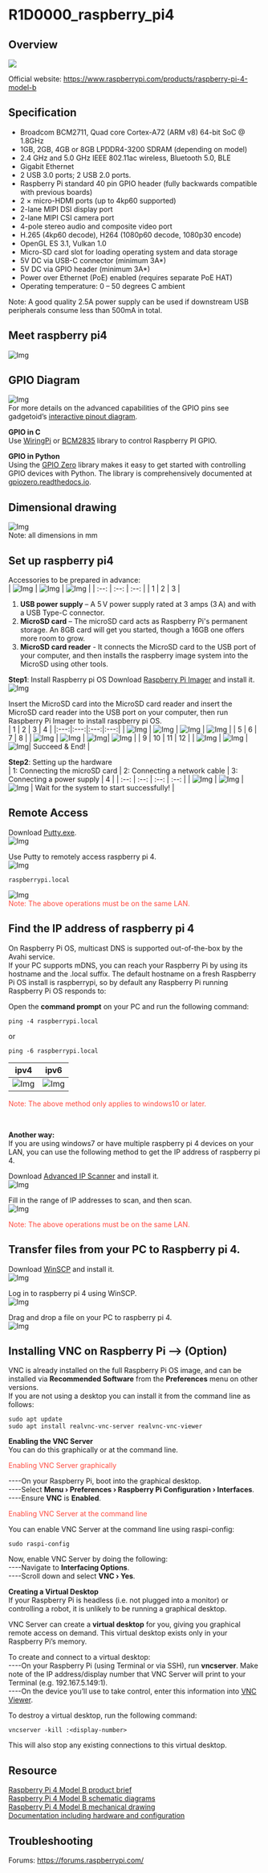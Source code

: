 # R1D0000_raspberry_pi4

## Overview
<img src="../../_static/raspberry/R1D0000_raspberry_pi4/2img.png" style="zoom:100%">  

Official website: <https://www.raspberrypi.com/products/raspberry-pi-4-model-b>  

## Specification
- Broadcom BCM2711, Quad core Cortex-A72 (ARM v8) 64-bit SoC @ 1.8GHz  
- 1GB, 2GB, 4GB or 8GB LPDDR4-3200 SDRAM (depending on model)  
- 2.4 GHz and 5.0 GHz IEEE 802.11ac wireless, Bluetooth 5.0, BLE  
- Gigabit Ethernet  
- 2 USB 3.0 ports; 2 USB 2.0 ports.  
- Raspberry Pi standard 40 pin GPIO header (fully backwards compatible with previous boards)  
- 2 × micro-HDMI ports (up to 4kp60 supported)  
- 2-lane MIPI DSI display port 
- 2-lane MIPI CSI camera port  
- 4-pole stereo audio and composite video port  
- H.265 (4kp60 decode), H264 (1080p60 decode, 1080p30 encode)   
- OpenGL ES 3.1, Vulkan 1.0  
- Micro-SD card slot for loading operating system and data storage  
- 5V DC via USB-C connector (minimum 3A*)  
- 5V DC via GPIO header (minimum 3A*)  
- Power over Ethernet (PoE) enabled (requires separate PoE HAT)  
- Operating temperature: 0 – 50 degrees C ambient    

Note: A good quality 2.5A power supply can be used if downstream USB peripherals consume less than 500mA in total.  

## Meet raspberry pi4
![Img](../../_static/raspberry/R1D0000_raspberry_pi4/5img.png)  

## GPIO Diagram
![Img](../../_static/raspberry/R1D0000_raspberry_pi4/3img.png)   
For more details on the advanced capabilities of the GPIO pins see gadgetoid’s [interactive pinout diagram](http://pinout.xyz/).  

**GPIO in C**  
Use [WiringPi](../wiringpi/wiringpi.md) or [BCM2835](../bcm2835/bcm2835.md) library to control Raspberry PI GPIO.  

**GPIO in Python**  
Using the [GPIO Zero](https://gpiozero.readthedocs.io/) library makes it easy to get started with controlling GPIO devices with Python. The library is comprehensively documented at [gpiozero.readthedocs.io](https://gpiozero.readthedocs.io/).  

## Dimensional drawing
![Img](../../_static/raspberry/R1D0000_raspberry_pi4/4img.png)  
Note: all dimensions in mm  

## Set up raspberry pi4
Accessories to be prepared in advance:  
| ![Img](../../_static/raspberry/R1D0000_raspberry_pi4/6img.png) | ![Img](../../_static/raspberry/R1D0000_raspberry_pi4/7img.png) | ![Img](../../_static/raspberry/R1D0000_raspberry_pi4/8img.png) |
| :--: | :--: | :--: |
| 1 | 2 | 3 |
1. **USB power supply** – A 5 V power supply rated at 3 amps (3 A) and with a USB Type-C connector.  
2. **MicroSD card** – The microSD card acts as Raspberry Pi's permanent storage.  An 8GB card will get you started, though a 16GB one offers more room to grow.  
3. **MicroSD card reader** - It connects the MicroSD card to the USB port of your computer, and then installs the raspberry image system into the MicroSD using other tools.  


**Step1**: Install Raspberry pi OS
Download [Raspberry Pi Imager](https://www.raspberrypi.com/software/) and install it.  
![Img](../../_static/raspberry/R1D0000_raspberry_pi4/10img.png)  

Insert the MicroSD card into the MicroSD card reader and insert the MicroSD card reader into the USB port on your computer, then run Raspberry Pi Imager to install raspberry pi OS.  
| 1 | 2 | 3 | 4 |
|:---:|:---:|:---:|:---:|
| ![Img](../../_static/raspberry/R1D0000_raspberry_pi4/11img.png) | ![Img](../../_static/raspberry/R1D0000_raspberry_pi4/12img.png) | ![Img](../../_static/raspberry/R1D0000_raspberry_pi4/13img.png) | ![Img](../../_static/raspberry/R1D0000_raspberry_pi4/14img.png) |
| 5 | 6 | 7 | 8 |
| ![Img](../../_static/raspberry/R1D0000_raspberry_pi4/15img.png) | ![Img](../../_static/raspberry/R1D0000_raspberry_pi4/16img.png) | ![Img](../../_static/raspberry/R1D0000_raspberry_pi4/17img.png )| ![Img](../../_static/raspberry/R1D0000_raspberry_pi4/18img.png) |
| 9 | 10 | 11 | 12 |
| ![Img](../../_static/raspberry/R1D0000_raspberry_pi4/19img.png) | ![Img](../../_static/raspberry/R1D0000_raspberry_pi4/20img.png) | ![Img](../../_static/raspberry/R1D0000_raspberry_pi4/21img.png )| Succeed & End! |

**Step2**: Setting up the hardware  
| 1: Connecting the microSD card | 2: Connecting a network cable | 3: Connecting a power supply | 4 |
| :--: | :--: | :--: | :--: |
| ![Img](../../_static/raspberry/R1D0000_raspberry_pi4/22img.png) | ![Img](../../_static/raspberry/R1D0000_raspberry_pi4/23img.png) | ![Img](../../_static/raspberry/R1D0000_raspberry_pi4/24img.png) | Wait for the system to start successfully! |

## Remote Access      
Download [Putty.exe](https://www.putty.be/latest.html).  
![Img](../../_static/raspberry/R1D0000_raspberry_pi4/25img.png)  

Use Putty to remotely access raspberry pi 4.  
![Img](../../_static/raspberry/R1D0000_raspberry_pi4/26img.png)  
```
raspberrypi.local  
```
![Img](../../_static/raspberry/R1D0000_raspberry_pi4/27img.png)  
<span style="color: rgb(255, 76, 65);">Note: The above operations must be on the same LAN.</span>  

## Find the IP address of raspberry pi 4
On Raspberry Pi OS, multicast DNS is supported out-of-the-box by the Avahi service.  
If your PC supports mDNS, you can reach your Raspberry Pi by using its hostname and the .local suffix. The default hostname on a fresh Raspberry Pi OS install is raspberrypi, so by default any Raspberry Pi running Raspberry Pi OS responds to:  

Open the **command prompt** on your PC and run the following command:  
```command line
ping -4 raspberrypi.local
```
or  
```command line
ping -6 raspberrypi.local
```
| ipv4 | ipv6 |
| :--: | :--: |
| ![Img](../../_static/raspberry/R1D0000_raspberry_pi4/28img.png) | ![Img](../../_static/raspberry/R1D0000_raspberry_pi4/29img.png) |  

<span style="color: rgb(255, 76, 65);">Note: The above method only applies to windows10 or later.</span>  

&emsp; 

**Another way:**  
If you are using windows7 or have multiple raspberry pi 4 devices on your LAN, you can use the following method to get the IP address of raspberry pi 4.  

Download [Advanced IP Scanner](https://www.advanced-ip-scanner.com/) and install it.  
![Img](../../_static/raspberry/R1D0000_raspberry_pi4/30img.png)  

Fill in the range of IP addresses to scan, and then scan.  
![Img](../../_static/raspberry/R1D0000_raspberry_pi4/31img.png)  

<span style="color: rgb(255, 76, 65);">Note: The above operations must be on the same LAN.</span>  

## Transfer files from your PC to Raspberry pi 4.
Download [WinSCP](https://winscp.net/eng/index.php) and install it.  
![Img](../../_static/raspberry/R1D0000_raspberry_pi4/32img.png)  

Log in to raspberry pi 4 using WinSCP.  
![Img](../../_static/raspberry/R1D0000_raspberry_pi4/33img.png)  

Drag and drop a file on your PC to raspberry pi 4.  
![Img](../../_static/raspberry/R1D0000_raspberry_pi4/34img.png)  

## Installing VNC on Raspberry Pi --> (Option)
VNC is already installed on the full Raspberry Pi OS image, and can be installed via **Recommended Software** from the **Preferences** menu on other versions.  
If you are not using a desktop you can install it from the command line as follows:  
```command line
sudo apt update
sudo apt install realvnc-vnc-server realvnc-vnc-viewer
```

**Enabling the VNC Server**  
You can do this graphically or at the command line.  

<span style="color: rgb(255, 76, 65);">Enabling VNC Server graphically</span>   

----On your Raspberry Pi, boot into the graphical desktop.  
----Select **Menu › Preferences › Raspberry Pi Configuration › Interfaces**.  
----Ensure **VNC** is **Enabled**.  

<span style="color: rgb(255, 76, 65);">Enabling VNC Server at the command line</span>   

You can enable VNC Server at the command line using raspi-config:  
```command line
sudo raspi-config
```
Now, enable VNC Server by doing the following:  
----Navigate to **Interfacing Options**.  
----Scroll down and select **VNC › Yes**.  


**Creating a Virtual Desktop**  
If your Raspberry Pi is headless (i.e. not plugged into a monitor) or controlling a robot, it is unlikely to be running a graphical desktop.  

VNC Server can create a **virtual desktop** for you, giving you graphical remote access on demand. This virtual desktop exists only in your Raspberry Pi’s memory.  

To create and connect to a virtual desktop:  
----On your Raspberry Pi (using Terminal or via SSH), run **vncserver**. Make note of the IP address/display number that VNC Server will print to your Terminal (e.g. 192.167.5.149:1).  
----On the device you’ll use to take control, enter this information into [VNC Viewer](https://www.realvnc.com/download/viewer/).  

To destroy a virtual desktop, run the following command:  
```command line
vncserver -kill :<display-number>  
```
This will also stop any existing connections to this virtual desktop.  

## Resource
[Raspberry Pi 4 Model B product brief](https://datasheets.raspberrypi.com/rpi4/raspberry-pi-4-product-brief.pdf)  
[Raspberry Pi 4 Model B schematic diagrams](https://datasheets.raspberrypi.com/rpi4/raspberry-pi-4-reduced-schematics.pdf)  
[Raspberry Pi 4 Model B mechanical drawing](https://datasheets.raspberrypi.com/rpi4/raspberry-pi-4-mechanical-drawing.pdf)  
[Documentation including hardware and configuration](https://www.raspberrypi.com/documentation/)  

## Troubleshooting
Forums: <https://forums.raspberrypi.com/>  

